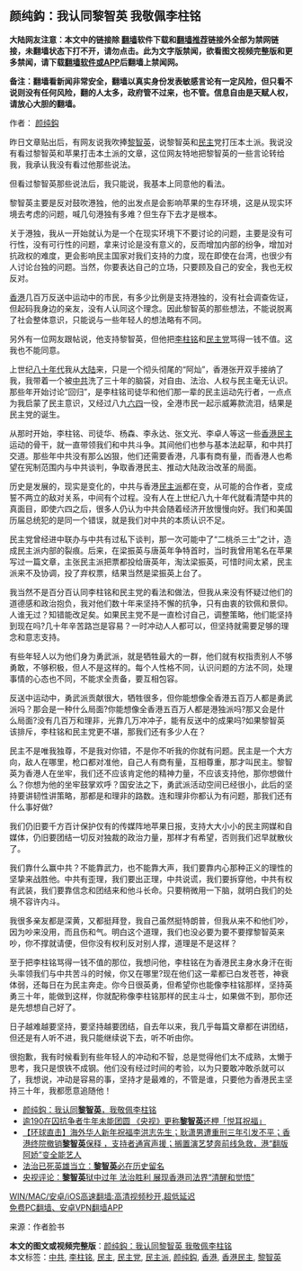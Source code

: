  <h2>颜纯鈎：我认同黎智英 我敬佩李柱铭</h2> <p class="notice"><b>大陆网友注意：本文中的链接除 <a href="https://github.com/bannedbook/fanqiang" >翻墙</a>软件下载和<a href="https://github.com/killgcd/justmysocks/blob/master/README.md">翻墙推荐</a>链接外全部为禁网链接，未翻墙状态下打不开，请勿点击。此为文字版禁闻，欲看图文视频完整版和更多禁闻，请下载<a href="https://github.com/bannedbook/fanqiang">翻墙软件或APP</a>后翻墙上禁闻网。</p><p>备注：翻墙看新闻非常安全，翻墙以真实身份发表敏感言论有一定风险，但只看不说则没有任何风险，翻的人太多，政府管不过来，也不管。信息自由是天赋人权，请放心大胆的翻墙。</b></p>  <div class="entry"> <p>作者： <a href="https://www.bannedbook.org/bnews/tag/%e9%a2%9c%e7%ba%af%e9%88%8e/" class="st_tag internal_tag" rel="tag" title="标签 颜纯鈎 下的日志">颜纯鈎</a></p> <p>昨日文章贴出后，有网友说我吹捧<a href="https://www.bannedbook.org/bnews/tag/%e9%bb%8e%e6%99%ba%e8%8b%b1/" class="st_tag internal_tag" rel="tag" title="标签 黎智英 下的日志">黎智英</a>，说黎智英和<a href="https://www.bannedbook.org/bnews/tag/%e6%b0%91%e4%b8%bb/" class="st_tag internal_tag" rel="tag" title="标签 民主 下的日志">民主</a>党打压本土派。我说没有看过黎智英和苹果打击本土派的文章，这位网友特地把黎智英的一些言论转给我，我承认我没有看过他那些说法。</p> <p>但看过黎智英那些说法后，我只能说，我基本上同意他的看法。</p> <p>黎智英主要是反对鼓吹港独，他的出发点是会影响苹果的生存环境，这是从现实环境去考虑的问题，喊几句港独有多难？但生存下去才是根本。</p> <p>关于港独，我从一开始就认为是一个在现实环境下不要讨论的问题，主要是没有可行性，没有可行性的问题，拿来讨论是没有意义的，反而增加内部的纷争，增加对抗政权的难度，更会影响民主国家对我们支持的力度，现在即使在台湾，也很少有人讨论台独的问题。当然，你要表达自己的立场，只要顾及自己的安全，我也无权反对。</p>  <p><a href="https://www.bannedbook.org/bnews/tag/%e9%a6%99%e6%b8%af/" class="st_tag internal_tag" rel="tag" title="标签 香港 下的日志">香港</a>几百万反送中运动中的市民，有多少比例是支持港独的，没有社会调查佐证，但起码我身边的亲友，没有人认同这个理念。因此黎智英的那些想法，不能说脱离了社会整体意识，只能说与一些年轻人的想法略有不同。</p> <p>另外有一位网友跟帖说，他支持黎智英，但他把<a href="https://www.bannedbook.org/bnews/tag/%E6%9D%8E%E6%9F%B1%E9%93%AD/" class="st_tag internal_tag" rel="tag" title="标签 李柱铭 下的日志">李柱铭</a>和<a href="https://www.bannedbook.org/bnews/tag/%e6%b0%91%e4%b8%bb%e5%85%9a/" class="st_tag internal_tag" rel="tag" title="标签 民主党 下的日志">民主党</a>骂得一钱不值。这我也不能同意。</p> <p>上世纪<span class='wp_keywordlink'><a href="https://www.bannedbook.org/forum2/topic939.html" title="《八十年代访谈录》" target="_blank">八十年代</a></span>我从<span class='wp_keywordlink_affiliate'><a href="https://www.bannedbook.org/" title="大陆" target="_blank">大陆</a></span>来，只是一个彻头彻尾的“阿灿”，香港张开双手接纳了我，我带着一个被<a href="https://www.bannedbook.org/bnews/tag/%e4%b8%ad%e5%85%b1/" class="st_tag internal_tag" rel="tag" title="标签 中共 下的日志">中共</a>洗了三十年的脑袋，对自由、法治、人权与民主毫无认识。那些年开始讨论“回归”，是李柱铭司徒华和他们那一辈的民主运动先行者，一点点为我启蒙了民主意识，又经过八九<span class='wp_keywordlink'><a href="https://www.bannedbook.org/forum2/topic2509.html" title="《中国六四真相》" target="_blank">六四</a></span>一役，全港市民一起示威筹款流泪，结果是民主党的诞生。</p> <p>从那时开始，李柱铭、司徒华、杨森、李永达、张文光、李卓人等这一些<a href="https://www.bannedbook.org/bnews/tag/%e9%a6%99%e6%b8%af%e6%b0%91%e4%b8%bb/" class="st_tag internal_tag" rel="tag" title="标签 香港民主 下的日志">香港民主</a>运动的骨干，就一直带领我们和中共斗争。其间他们也参与基本法起草，和中共打交道。那些年中共没有那么凶狠，他们还需要香港，凡事有商有量，而香港人也希望在宪制范围内与中共谈判，争取香港民主、推动大陆政治改革的局面。</p> <p>历史是发展的，现实是变化的，中共与香港<a href="https://www.bannedbook.org/bnews/tag/%E6%B0%91%E4%B8%BB%E6%B4%BE/" class="st_tag internal_tag" rel="tag" title="标签 民主派 下的日志">民主派</a>都在变，从可能的合作者，变成誓不两立的敌对关系，中间有个过程。没有人在上世纪八九十年代就看清楚中共的真面目，即使六四之后，很多人仍认为中共会随着经济开放慢慢向好。我们和美国历届总统犯的是同一个错误，就是我们对中共的本质认识不足。</p>  <p>民主党曾经进中联办与中共有过私下谈判，那一次可能中了“二桃杀三士”之计，造成民主派内部的裂痕。后来，在梁振英与唐英年争特首时，当时我曾用笔名在苹果写过一篇文章，主张民主派把票都投给唐英年，淘汰梁振英，可惜时间太紧，民主派来不及协调，投了弃权票，结果当然是梁振英上台了。</p> <p>我当然不是百分百认同李柱铭和民主党的看法和做法，但我从来没有怀疑过他们的道德感和政治抱负，我对他们数十年来坚持不懈的抗争，只有由衷的钦佩和景仰。人谁无过？知错能改足矣。如果民主党不是一直检讨自己，调整策略，他们能坚持到现在吗?几十年辛苦路岂是容易？一时冲动人人都可以，但坚持就需要足够的理念和意志支持。</p> <p>有些年轻人以为他们身为勇武派，就是牺牲最大的一群，他们就有权指责别人不够勇敢，不够积极，但人不是这样的。每个人性格不同，认识问题的方法不同，处理事情的心态也不同，不能求全责备，要互相包容。</p> <p>反送中运动中，勇武派贡献很大，牺牲很多，但你能想像全香港五百万人都是勇武派吗？那会是一种什么局面?你能想像全香港五百万人都是港独派吗?那又会是什么局面?没有几百万和理非，光靠几万冲冲子，能有反送中的成果吗?如果黎智英该排斥，李柱铭和民主党更不堪，那我们还有多少人在？</p> <p>民主不是唯我独尊，不是我对你错，不是你不听我的你就有问题。民主是一个大方向，敌人在哪里，枪口都对准他，自己人有商有量，互相尊重，那才叫民主。黎智英为香港人在坐牢，我们还不应该肯定他的精神力量，不应该支持他，那你想做什么？你想为他的坐牢鼓掌欢呼？国安法之下，勇武派活动空间已经很小，此后的坚持要讲韧性讲策略，那都是和理非的路数。连和理非你都认为有问题，那我们还有什么事好做?</p>  <p>我们仍旧要千方百计保护仅有的传媒阵地苹果日报，支持大大小小的民主网媒和自媒体，仍旧要团结一切反对独裁的政治力量，那样才有希望，否则我们迟早就散伙了。</p> <p>我们靠什么赢中共？不能靠武力，也不能靠大声，我们要靠内心那种正义的理性的坚挚来战胜他。中共有歪理，我们要出正理，中共说谎，我们要拆穿他，中共有权有武装，我们要靠信念和团结来和他斗长命。只要稍微用一下脑，就明白我们的处境不容许内斗。</p> <p>我很多亲友都是深黄，又都挺拜登，我自己虽然挺特朗普，但我从来不和他们吵，因为吵来没用，而且伤和气。明白这个道理，我们也没必要为要不要撑黎智英来吵，你不撑就请便，但你没有权利反对别人撑，道理是不是这样？</p> <p>至于把李柱铭骂得一钱不值的那位，我想问他，李柱铭在为香港民主身水身汗在街头率领我们与中共苦斗的时候，你又在哪里?现在他们这一辈都已白发苍苍，神衰体弱，还每日在为民主奔走。你今日很英勇，但希望你也能像李柱铭那样，坚持英勇三十年，能做到这样，你就配称像李柱铭那样的民主斗士，如果做不到，那你还是先想想自己好了。</p> <p>日子越难越要坚持，要坚持越要团结，自去年以来，我几乎每篇文章都在讲团结，但还是有人听不进，我只能继续说下去，听不听由你。</p>  <p>很抱歉，我有时候看到有些年轻人的冲动和不智，总是觉得他们太不成熟，太懒于思考，我只是恨铁不成钢。他们没有经过时间的考验，以为只要敢冲敢杀就可以了，我想说，冲动是容易的事，坚持才是最难的，不管是谁，只要他为香港民主坚持三十年，我都愿意追随他！</p> <ul class='op-related-articles' title='相关阅读'> <li><a href='https://www.bannedbook.org/bnews/baitai/20210212/1486140.html' target='_blank'>颜纯鈎：我认同<b>黎智英</b>，我敬佩李柱铭</a></li> <li><a href='https://www.bannedbook.org/bnews/headline/20210211/1485781.html' target='_blank'>逾190在囚抗争者牛年未能团圆 《央视》更称<b>黎智英</b>还柙「悦耳祝福」</a></li> <li><a href='https://www.bannedbook.org/bnews/bannedvideo/20210210/1485263.html' target='_blank'>【环球直击】海外华人新年祝福李洪志先生；耿潇男遭重刑三年引发不平；香港终院撤销<b>黎智英</b>保释 ，支持者通宵声援；搁置演艺梦奔前线急救，港“翻版阿娇”变全能艺人</a></li> <li><a href='https://www.bannedbook.org/bnews/ssgc/20210210/1485248.html' target='_blank'>法治已死英雄当立：<b>黎智英</b>必在历史留名</a></li> <li><a href='https://www.bannedbook.org/bnews/comments/20210210/1485138.html' target='_blank'>央视评论：<b>黎智英</b>狱中过年 法治胜利 展现香港司法界“清醒和觉悟”</a></li> </ul> <p class="texttj"> <a href="https://github.com/bannedbook/fanqiang/wiki/V2ray%E6%9C%BA%E5%9C%BA" target="_blank">WIN/MAC/安卓/iOS高速翻墙:高清视频秒开,超低延迟</a><br/> <a href="https://github.com/bannedbook/fanqiang/wiki/%E7%A6%81%E9%97%BB%E7%BD%91%E5%AE%89%E5%8D%93%E7%BF%BB%E5%A2%99%E6%96%B0%E9%97%BBAPP" target="_blank">免费PC翻墙、安卓VPN翻墙APP</a></p><p> 来源：作者脸书 </p><a name='sharetosocial'></a>       <div><b>本文的图文或视频完整版</b>：<a href='https://www.bannedbook.org/bnews/comments/20210213/1486565.html'>颜纯鈎：我认同黎智英 我敬佩李柱铭</a></div>  </div><!--END ENTRY--> <div class="postfooter"> <div>本文标签：<a href="https://www.bannedbook.org/bnews/tag/%e4%b8%ad%e5%85%b1/" rel="tag">中共</a>, <a href="https://www.bannedbook.org/bnews/tag/%E6%9D%8E%E6%9F%B1%E9%93%AD/" rel="tag">李柱铭</a>, <a href="https://www.bannedbook.org/bnews/tag/%e6%b0%91%e4%b8%bb/" rel="tag">民主</a>, <a href="https://www.bannedbook.org/bnews/tag/%e6%b0%91%e4%b8%bb%e5%85%9a/" rel="tag">民主党</a>, <a href="https://www.bannedbook.org/bnews/tag/%E6%B0%91%E4%B8%BB%E6%B4%BE/" rel="tag">民主派</a>, <a href="https://www.bannedbook.org/bnews/tag/%e9%a2%9c%e7%ba%af%e9%88%8e/" rel="tag">颜纯鈎</a>, <a href="https://www.bannedbook.org/bnews/tag/%e9%a6%99%e6%b8%af/" rel="tag">香港</a>, <a href="https://www.bannedbook.org/bnews/tag/%e9%a6%99%e6%b8%af%e6%b0%91%e4%b8%bb/" rel="tag">香港民主</a>, <a href="https://www.bannedbook.org/bnews/tag/%e9%bb%8e%e6%99%ba%e8%8b%b1/" rel="tag">黎智英</a></div>  </div><!--END POSTFOOTER--> 